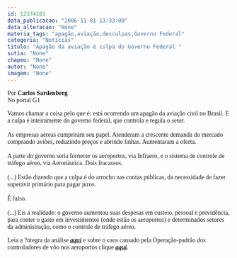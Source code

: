 ```yaml
---
id: 12374101
data_publicacao: "2006-11-01 13:33:00"
data_alteracao: "None"
materia_tags: "apagão,aviação,desculpas,Governo Federal"
categoria: "Notícias"
titulo: "Apagão da aviação é culpa do Governo Federal "
sutia: "None"
chapeu: "None"
autor: "None"
imagem: "None"
---
```

<p><P><SPAN class=postado><FONT face=Verdana>Por <STRONG>Carlos Sardenberg</STRONG><BR>No portal G1&nbsp;</FONT></SPAN></P></p>
<p><P><SPAN class=postado></SPAN><FONT face=Verdana>Vamos chamar a coisa pelo que é: está ocorrendo um apagão da aviação civil no Brasil. E a culpa é inteiramente do governo federal, que controla e regula o setor.<BR><BR>As empresas aéreas cumpriram seu papel. Atenderam a crescente demanda do mercado comprando aviões, reduzindo preços e abrindo linhas. Aumentaram a oferta.<BR><BR>A parte do governo seria fornecer os aeroportos, via Infraero, e o sistema de controle de tráfego aéreo, via Aeronáutica. Dois fracassos.<BR><BR>(...) Estão dizendo que a culpa é do arrocho nas contas públicas, da necessidade de fazer superávit primário para pagar juros.<BR><BR>É falso.<BR><BR>(...) Eis a realidade: o governo aumentou suas despesas em custeio, pessoal e previdência, para conter o gasto em investimentos (onde estão os aeroportos) e determinados setores da administração, como o controle de tráfego aéreo. </FONT></P></p>
<p><P><FONT face=Verdana>Leia a ?ntegra da análise <A href=\"https://g1.globo.com/Noticias/Colunas/0,,7407,00.html\" target=_blank><STRONG><EM>aqui</EM></STRONG></A>&nbsp;e sobre o caos causado&nbsp;pela Operação-padrão dos controladores de vôo nos aeroportos clique <STRONG><EM><A href=\"https://g1.globo.com/Noticias/Brasil/0,,AA1334331-5598,00.html\" target=_blank>aqui</A></EM></STRONG>.</FONT></P> </p>

